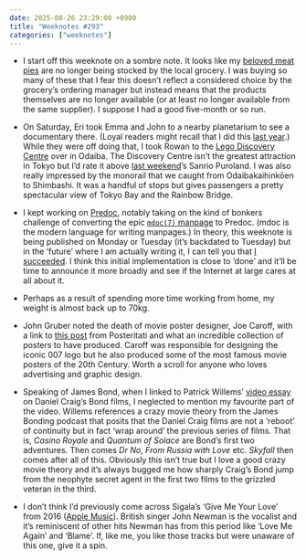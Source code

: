 ```yaml
---
date: 2025-08-26 23:29:00 +0900
title: "Weeknotes #293"
categories: ["weeknotes"]
---
```


- I start off this weeknote on a sombre note. It looks like my [beloved meat pies](https://updates.inqk.net/post/1742913480.html) are no longer being stocked by the local grocery. I was buying so many of these that I fear this doesn’t reflect a considered choice by the grocery’s ordering manager but instead means that the products themselves are no longer available (or at least no longer available from the same supplier). I suppose I had a good five-month or so run.

- On Saturday, Eri took Emma and John to a nearby planetarium to see a documentary there. (Loyal readers might recall that I did this [last year](https://updates.inqk.net/post/1719194880.html).) While they were off doing that, I took Rowan to the [Lego Discovery Centre](https://www.legolanddiscoverycenter.com/tokyo/en/) over in Odaiba. The Discovery Centre isn’t the greatest attraction in Tokyo but I’d rate it above [last weekend](https://updates.inqk.net/post/1755613380.html)’s Sanrio Puroland. I was also really impressed by the monorail that we caught from Odaibakaihinkōen to Shimbashi. It was a handful of stops but gives passengers a pretty spectacular view of Tokyo Bay and the Rainbow Bridge.

- I kept working on [Predoc](https://github.com/pyrmont/predoc), notably taking on the kind of bonkers challenge of converting the epic [`mdoc(7)` manpage](https://manp.gs/mac/7/mdoc) to Predoc. (mdoc is the modern language for writing manpages.) In theory, this weeknote is being published on Monday or Tuesday (it’s backdated to Tuesday) but in the ‘future’ where I am actually writing it, I can tell you that [I succeeded](https://github.com/pyrmont/predoc/commit/a8a2d352b3ab3d1bf347cb80489e042ff3fccab0). I think this initial implementation is close to ‘done’ and it’ll be time to announce it more broadly and see if the Internet at large cares at all about it.

- Perhaps as a result of spending more time working from home, my weight is almost back up to 70kg.

- John Gruber noted the death of movie poster designer, Joe Caroff, with a link to [this post](https://posteritati.com/unfolding/by-design-the-joe-caroff-story) from Posteritati and what an incredible collection of posters to have produced. Caroff was responsible for designing the iconic 007 logo but he also produced some of the most famous movie posters of the 20th Century. Worth a scroll for anyone who loves advertising and graphic design.

- Speaking of James Bond, when I linked to Patrick Willems’ [video essay](https://youtu.be/8bNXqwpm-rk) on Daniel Craig’s Bond films, I neglected to mention my favourite part of the video. Willems references a crazy movie theory from the James Bonding podcast that posits that the Daniel Craig films are not a ‘reboot’ of continuity but in fact ‘wrap around’ the previous series of films. That is, _Casino Royale_ and _Quantum of Solace_ are Bond’s first two adventures. Then comes _Dr No_, _From Russia with Love_ etc. _Skyfall_ then comes after all of this. Obviously this isn’t true but I love a good crazy movie theory and it’s always bugged me how sharply Craig’s Bond jump from the neophyte secret agent in the first two films to the grizzled veteran in the third.

- I don’t think I’d previously come across Sigala’s ‘Give Me Your Love’ from 2016 ([Apple Music](https://music.apple.com/jp/album/give-me-your-love-feat-john-newman-nile-rodgers/1100216307?i=1100216379&l=en-US)). British singer John Newman is the vocalist and it’s reminiscent of other hits Newman has from this period like ‘Love Me Again’ and ‘Blame’. If, like me, you like those tracks but were unaware of this one, give it a spin.
